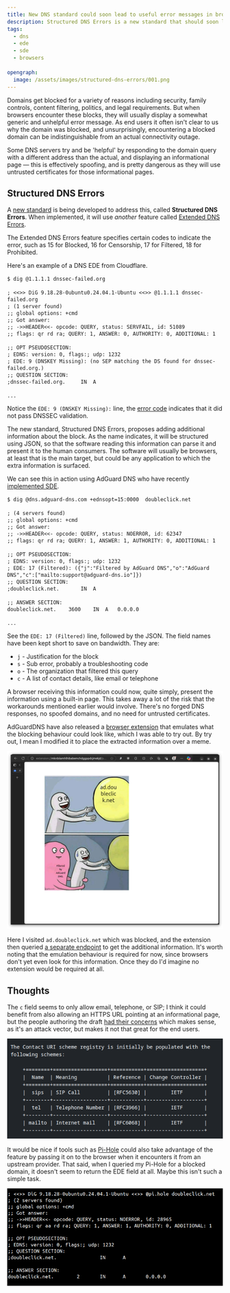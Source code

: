 ```yaml
---
title: New DNS standard could soon lead to useful error messages in browsers
description: Structured DNS Errors is a new standard that should soon lead to helpful and useful error messages in browsers
tags:
  - dns
  - ede
  - sde
  - browsers

opengraph:
  image: /assets/images/structured-dns-errors/001.png  
---
```



Domains get blocked for a variety of reasons including security, family controls, content filtering, politics, and legal requirements. But when browsers encounter these blocks, they will usually display a somewhat generic and unhelpful error message. As end users it often isn't clear to us why the domain was blocked, and unsurprisingly, encountering a blocked domain can be indistinguishable from an actual connectivity outage. 

Some DNS servers try and be 'helpful' by responding to the domain query with a different address than the actual, and displaying an informational page — this is effectively spoofing, and is pretty dangerous as they will use untrusted certificates for those informational pages. 

## Structured DNS Errors

A [new standard](https://datatracker.ietf.org/doc/draft-ietf-dnsop-structured-dns-error/) is being developed to address this, called **Structured DNS Errors**. When implemented, it will use _another_ feature called [Extended DNS Errors](https://blog.apnic.net/2023/09/28/extended-dns-errors-unlocking-the-full-potential-of-dns-troubleshooting/). 

The Extended DNS Errors feature specifies certain codes to indicate the error, such as 15 for Blocked, 16 for Censorship, 17 for Filtered, 18 for Prohibited. 

Here's an example of a DNS EDE from Cloudflare. 

```
$ dig @1.1.1.1 dnssec-failed.org

; <<>> DiG 9.18.28-0ubuntu0.24.04.1-Ubuntu <<>> @1.1.1.1 dnssec-failed.org
; (1 server found)
;; global options: +cmd
;; Got answer:
;; ->>HEADER<<- opcode: QUERY, status: SERVFAIL, id: 51089
;; flags: qr rd ra; QUERY: 1, ANSWER: 0, AUTHORITY: 0, ADDITIONAL: 1

;; OPT PSEUDOSECTION:
; EDNS: version: 0, flags:; udp: 1232
; EDE: 9 (DNSKEY Missing): (no SEP matching the DS found for dnssec-failed.org.)
;; QUESTION SECTION:
;dnssec-failed.org.		IN	A

...

```

Notice the `EDE: 9 (DNSKEY Missing):` line, the [error code](https://developers.cloudflare.com/1.1.1.1/infrastructure/extended-dns-error-codes/) indicates that it did not pass DNSSEC validation.


The new standard, Structured DNS Errors, proposes adding additional information about the block. As the name indicates, it will be structured using JSON, so that the software reading this information can parse it and present it to the human consumers. The software will usually be browsers, at least that is the main target, but could be any application to which the extra information is surfaced. 

We can see this in action using AdGuard DNS who have recently [implemented SDE](https://adguard-dns.io/en/blog/adguard-dns-v2-10.html). 

```
$ dig @dns.adguard-dns.com +ednsopt=15:0000  doubleclick.net

; (4 servers found)
;; global options: +cmd
;; Got answer:
;; ->>HEADER<<- opcode: QUERY, status: NOERROR, id: 62347
;; flags: qr rd ra; QUERY: 1, ANSWER: 1, AUTHORITY: 0, ADDITIONAL: 1

;; OPT PSEUDOSECTION:
; EDNS: version: 0, flags:; udp: 1232
; EDE: 17 (Filtered): ({"j":"Filtered by AdGuard DNS","o":"AdGuard DNS","c":["mailto:support@adguard-dns.io"]})
;; QUESTION SECTION:
;doubleclick.net.		IN	A

;; ANSWER SECTION:
doubleclick.net.	3600	IN	A	0.0.0.0

...

```

See the `EDE: 17 (Filtered)` line, followed by the JSON. The field names have been kept short to save on bandwidth. They are: 

* `j` - Justification for the block
* `s` - Sub error, probably a troubleshooting code
* `o` - The organization that filtered this query
* `c` - A list of contact details, like email or telephone


A browser receiving this information could now, quite simply, present the information using a built-in page. This takes away a lot of the risk that the workarounds mentioned earlier would involve. There's no forged DNS responses, no spoofed domains, and no need for untrusted certificates. 

AdGuardDNS have also released a [browser extension](https://github.com/AdguardTeam/dns-sde-extension/) that emulates what the blocking behaviour could look like, which I was able to try out. By try out, I mean I modified it to place the extracted information over a meme. 

![AdGuard SDE emulation](/assets/images/structured-dns-errors/001.png)

Here I visited `ad.doubleclick.net` which was blocked, and the extension then queried [a separate endpoint](https://dns.adguard.ch/resolve?name=doubleclick.net&sde=1) to get the additional information. It's worth noting that the emulation behaviour is required for now, since browsers don't yet even look for this information. Once they do I'd imagine no extension would be required at all.  

## Thoughts

The `c` field seems to only allow email, telephone, or SIP; I think it could benefit from also allowing an HTTPS URL pointing at an informational page, but the people authoring the draft [had their concerns](https://github.com/ietf-wg-dnsop/draft-ietf-dnsop-structured-dns-error/pull/51) which makes sense, as it's an attack vector, but makes it not that great for the end users. 

![Contact types for SDE](/assets/images/structured-dns-errors/002.png)

It would be nice if tools such as [Pi-Hole](https://pi-hole.net/) could also take advantage of the feature by passing it on to the browser when it encounters it from an upstream provider. That said, when I queried my Pi-Hole for a blocked domain, it doesn't seem to return the EDE field at all. Maybe this isn't such a simple task. 

![Pi-Hole](/assets/images/structured-dns-errors/003.png)

